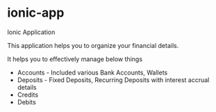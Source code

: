 # ionic-app
Ionic Application

This application helps you to organize your financial details.

It helps you to effectively manage below things
* Accounts - Included various Bank Accounts, Wallets
* Deposits - Fixed Deposits, Recurring Deposits with interest accrual details
* Credits
* Debits